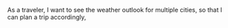 As a traveler,
I want to see the weather outlook for multiple cities,
so that I can plan a trip accordingly,
